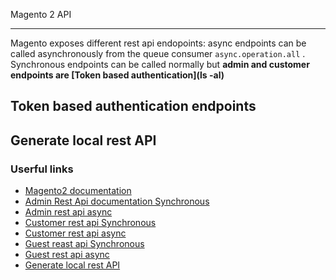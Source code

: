 Magento 2 API

---

Magento exposes different rest api endopoints: async endpoints can be called asynchronously from the queue consumer ```async.operation.all``` . Synchronous endpoints can be called normally but **admin and customer endpoints are [Token based authentication](ls -al)**

## Token based authentication endpoints

## Generate local rest API

### Userful links

* [Magento2 documentation](https://devdocs.magento.com/guides/v2.3/rest/bk-rest.html)
* [Admin Rest Api documentation Synchronous](https://devdocs.magento.com/redoc/2.3/admin-rest-api.html)
* [Admin rest api async](https://devdocs.magento.com/redoc/2.3/async-admin-rest-api.html)
* [Customer rest api Synchronous](https://devdocs.magento.com/redoc/2.3/customer-rest-api.html)
* [Customer rest api async](https://devdocs.magento.com/redoc/2.3/async-customer-rest-api.html)
* [Guest reast api Synchronous](https://devdocs.magento.com/redoc/2.3/guest-rest-api.html)
* [Guest rest api async](https://devdocs.magento.com/redoc/2.3/async-guest-rest-api.html)
* [Generate local rest API](https://devdocs.magento.com/guides/v2.3/rest/generate-local.html)

